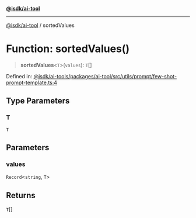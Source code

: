 [**@isdk/ai-tool**](../README.md)

***

[@isdk/ai-tool](../globals.md) / sortedValues

# Function: sortedValues()

> **sortedValues**\<`T`\>(`values`): `T`[]

Defined in: [@isdk/ai-tools/packages/ai-tool/src/utils/prompt/few-shot-prompt-template.ts:4](https://github.com/isdk/ai-tool.js/blob/fb1809b53cc75a30928176c26910792b6b8a96e1/src/utils/prompt/few-shot-prompt-template.ts#L4)

## Type Parameters

### T

`T`

## Parameters

### values

`Record`\<`string`, `T`\>

## Returns

`T`[]
